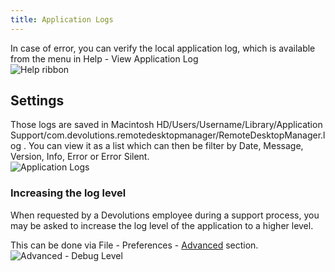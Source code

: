 ```yaml
---
title: Application Logs
---
```

In case of error, you can verify the local application log, which is available from the menu in Help - View Application Log  
![Help ribbon](https://webdevolutions.azureedge.net/docs/en/rdm/mac/clip10463.png) 

## Settings 

Those logs are saved in Macintosh HD/Users/Username/Library/Application Support/com.devolutions.remotedesktopmanager/RemoteDesktopManager.log . You can view it as a list which can then be filter by Date, Message, Version, Info, Error or Error Silent.  
![Application Logs](https://webdevolutions.azureedge.net/docs/en/rdm/mac/clip10464.png) 

### Increasing the log level 

When requested by a Devolutions employee during a support process, you may be asked to increase the log level of the application to a higher level.  

This can be done via File - Preferences - [Advanced](/rdm/mac/commands/file/preferences/advanced-options/) section.  
![Advanced - Debug Level](https://webdevolutions.azureedge.net/docs/en/rdm/mac/clip10465.png) 

